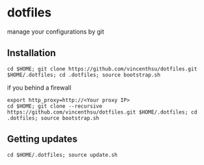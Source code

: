 # dotfiles

manage your configurations by git

## Installation

    cd $HOME; git clone https://github.com/vincenthsu/dotfiles.git $HOME/.dotfiles; cd .dotfiles; source bootstrap.sh

if you behind a firewall

    export http_proxy=http://<Your proxy IP>
    cd $HOME; git clone --recursive https://github.com/vincenthsu/dotfiles.git $HOME/.dotfiles; cd .dotfiles; source bootstrap.sh

## Getting updates

    cd $HOME/.dotfiles; source update.sh


